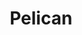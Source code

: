 ---
title: "Pelican"
icon: images/icons/pelican.svg
official_url: http://blog.getpelican.com/
vitalstats_url: https://www.staticgen.com/pelican
taxonomy: ssg
---